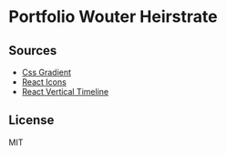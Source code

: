 # Portfolio Wouter Heirstrate

## Sources

- [Css Gradient](https://cssgradient.io/)
- [React Icons](https://react-icons.github.io/react-icons/)
- [React Vertical Timeline](https://stephane-monnot.github.io/react-vertical-timeline/#/)

## License

MIT
